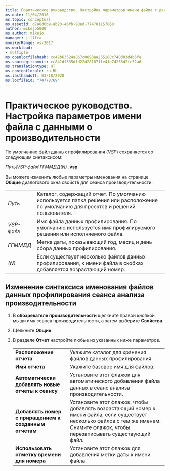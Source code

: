 ```yaml
---
title: Практическое руководство. Настройка параметров имени файла с данными о производительности | Документация Майкрософт
ms.date: 11/04/2016
ms.topic: conceptual
ms.assetid: d7a8d6b9-ab23-46fb-98ed-774781157860
author: mikejo5000
ms.author: mikejo
manager: jillfra
monikerRange: vs-2017
ms.workload:
- multiple
ms.openlocfilehash: cc42b63524a867c0893aa255180c740d03d4b5fe
ms.sourcegitcommit: cc841df335d1d22d281871fe41e74238d2fc52a6
ms.translationtype: HT
ms.contentlocale: ru-RU
ms.lasthandoff: 03/18/2020
ms.locfileid: "74778769"
---
```

# <a name="how-to-set-performance-data-file-name-options"></a>Практическое руководство. Настройка параметров имени файла с данными о производительности

По умолчанию файл данных профилирования (*VSP*) сохраняется со следующим синтаксисом:

*Путь\VSP-файл\ГГММДД(N)* **.vsp**

Вы можете изменить любые параметры именования на странице **Общие** диалогового окна свойств для сеанса производительности.

|||
|-|-|
|*Путь*|Каталог, содержащий отчет. По умолчанию используется папка решения или расположение по умолчанию для проектов и решений пользователя.|
|*VSP-файл*|Имя файла данных профилирования. По умолчанию используется имя профилируемого решения или исполняемого файла.|
|*ГГММДД*|Метка даты, показывающий год, месяц и день сбора данных профилирования.|
|*(N)*|Если существует несколько файлов данных профилирования, к имени файла в скобках добавляется возрастающий номер.|

## <a name="to-change-the-naming-syntax-of-the-profiling-data-files-of-a-performance-session"></a>Изменение синтаксиса именования файлов данных профилирования сеанса анализа производительности

1. В **обозревателе производительности** щелкните правой кнопкой мыши имя сеанса производительности, а затем выберите **Свойства**.

2. Щелкните **Общие**.

3. В разделе **Отчет** настройте любые из указанных ниже параметров.

    |||
    |-|-|
    |**Расположение отчета**|Укажите каталог для хранения файлов данных профилирования.|
    |**Имя отчета**|Укажите базовое имя для файлов.|
    |**Автоматически добавлять новые отчеты к сеансу**|Установите этот флажок для автоматического добавления файла данных в сеанс анализа производительности.|
    |**Добавлять номер с приращением к созданным отчетам**|Установите этот флажок, чтобы добавлять возрастающий номер к имени файла, если существует несколько файлов с тем же именем. Снимите флажок, чтобы перезаписывать существующий файл.|
    |**Использовать отметку времени для номера**|Установите этот флажок для добавления метки даты к имени файла.|
